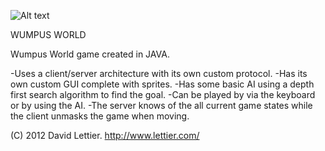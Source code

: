 ![Alt text](http://raw.github.com/lettier/wumpusworld/master/server/wumpus.png)

WUMPUS WORLD

Wumpus World game created in JAVA. 

-Uses a client/server architecture with its own custom protocol. 
-Has its own custom GUI complete with sprites. 
-Has some basic AI using a depth first search algorithm to find the goal.
-Can be played by via the keyboard or by using the AI.
-The server knows of the all current game states while the client unmasks the game when moving.

(C) 2012 David Lettier. http://www.lettier.com/
